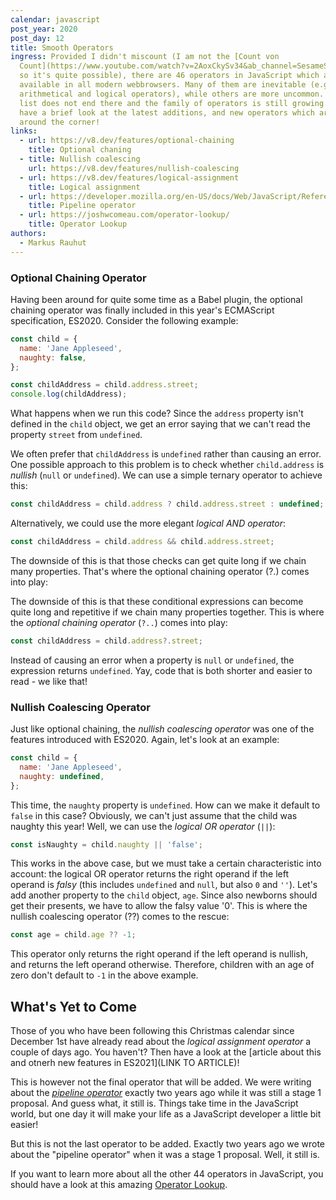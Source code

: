 ```yaml
---
calendar: javascript
post_year: 2020
post_day: 12
title: Smooth Operators
ingress: Provided I didn't miscount (I am not the [Count von
  Count](https://www.youtube.com/watch?v=2AoxCkySv34&ab_channel=SesameStreet),
  so it's quite possible), there are 46 operators in JavaScript which are
  available in all modern webbrowsers. Many of them are inevitable (e.g.
  arithmetical and logical operators), while others are more uncommon. But the
  list does not end there and the family of operators is still growing. Let's
  have a brief look at the latest additions, and new operators which are just
  around the corner!
links:
  - url: https://v8.dev/features/optional-chaining
    title: Optional chaning
  - title: Nullish coalescing
    url: https://v8.dev/features/nullish-coalescing
  - url: https://v8.dev/features/logical-assignment
    title: Logical assignment
  - url: https://developer.mozilla.org/en-US/docs/Web/JavaScript/Reference/Operators/Pipeline_operator
    title: Pipeline operator
  - url: https://joshwcomeau.com/operator-lookup/
    title: Operator Lookup
authors:
  - Markus Rauhut
---
```

### Optional Chaining Operator

Having been around for quite some time as a Babel plugin, the optional chaining operator was finally included in this year's ECMAScript specification, ES2020. Consider the following example:

```javascript
const child = {
  name: 'Jane Appleseed',
  naughty: false,
};

const childAddress = child.address.street;
console.log(childAddress);
```

What happens when we run this code? Since the `address` property isn't defined in the `child` object, we get an error saying that we can't read the property `street` from `undefined`.

We often prefer that `childAddress` is `undefined` rather than causing an error. One possible approach to this problem is to check whether `child.address` is *nullish* (`null` or `undefined`). We can use a simple ternary operator to achieve this:

```javascript
const childAddress = child.address ? child.address.street : undefined;
```

Alternatively, we could use the more elegant *logical AND operator*:

```javascript
const childAddress = child.address && child.address.street;
```

The downside of this is that those checks can get quite long if we chain many properties. That's where the optional chaining operator (?.) comes into play:

The downside of this is that these conditional expressions can become quite long and repetitive if we chain many properties together. This is where the *optional chaining operator* (`?..`) comes into play:

```javascript
const childAddress = child.address?.street;
```

Instead of causing an error when a property is `null` or `undefined`, the expression returns `undefined`. Yay, code that is both shorter and easier to read - we like that!

### Nullish Coalescing Operator 

Just like optional chaining, the *nullish coalescing operator* was one of the features introduced with ES2020. Again, let's look at an example:

```javascript
const child = {
  name: 'Jane Appleseed',
  naughty: undefined,
};
```

This time, the `naughty` property is `undefined`. How can we make it default to `false` in this case? Obviously, we can't just assume that the child was naughty this year! Well, we can use the *logical OR operator* (`||`):

```javascript 
const isNaughty = child.naughty || 'false';
```

This works in the above case, but we must take a certain characteristic into account: the logical OR operator returns the right operand if the left operand is *falsy* (this includes `undefined` and `null`, but also `0` and `''`). Let's add another property to the `child` object, `age`. Since also newborns should get their presents, we have to allow the falsy value '0'. This is where the nullish coalescing operator (??) comes to the rescue:

```javascript
const age = child.age ?? -1;
```

This operator only returns the right operand if the left operand is nullish, and returns the left operand otherwise. Therefore, children with an age of zero don't default to `-1` in the above example.


## What's Yet to Come

Those of you who have been following this Christmas calendar since December 1st have already read about the *logical assignment operator* a couple of days ago. You haven't? Then have a look at the [article about this and otnerh new features in ES2021](LINK TO ARTICLE)!

This is however not the final operator that will be added. We were writing about the [*pipeline operator*](https://javascript.christmas/2018/12) exactly two years ago while it was still a stage 1 proposal. And guess what, it still is. Things take time in the JavaScript world, but one day it will make your life as a JavaScript developer a little bit easier!

But this is not the last operator to be added. Exactly two years ago we wrote about the "pipeline operator" when it was a stage 1 proposal. Well, it still is. 

If you want to learn more about all the other 44 operators in JavaScript, you should have a look at this amazing [Operator Lookup](https://joshwcomeau.com/operator-lookup/). 